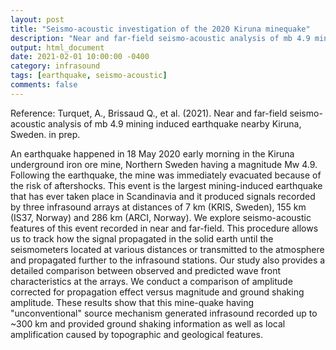 ```yaml
---
layout: post
title: "Seismo-acoustic investigation of the 2020 Kiruna minequake"
description: "Near and far-field seismo-acoustic analysis of mb 4.9 mining induced earthquake nearby Kiruna, Sweden"
output: html_document
date: 2021-02-01 10:00:00 -0400
category: infrasound
tags: [earthquake, seismo-acoustic]
comments: false
---
```


Reference:
Turquet, A., Brissaud Q., et al. (2021). Near and far-field seismo-acoustic analysis of mb 4.9 mining induced earthquake nearby Kiruna, Sweden. in prep.


An earthquake happened in 18 May 2020 early morning in the Kiruna underground iron ore mine, Northern Sweden having a magnitude Mw 4.9. Following the earthquake, the mine was immediately evacuated because of the risk of aftershocks. This event is the largest mining-induced earthquake that has ever taken place in Scandinavia and it produced signals recorded by three infrasound arrays at distances of 7 km (KRIS, Sweden), 155 km (IS37, Norway) and 286 km (ARCI, Norway). We explore seismo-acoustic features of this event recorded in near and far-field. This procedure allows us to track how the signal propagated in the solid earth until the seismometers located at various distances or transmitted to the atmosphere and propagated further to the infrasound stations. Our study also provides a detailed comparison between observed and predicted wave front characteristics at the arrays. We conduct a comparison of amplitude corrected for propagation effect versus magnitude and ground shaking amplitude. These results show that this mine-quake having "unconventional" source mechanism generated infrasound recorded up to ~300 km and provided ground shaking information as well as local amplification caused by topographic and geological features.

<object 
  data="/images/KirunaMinequake_EGU2021.pdf" 
  width="1000" 
  height="1000" 
  type="application/pdf"></object>